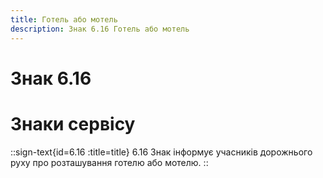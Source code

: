 ```yaml
---
title: Готель або мотель
description: Знак 6.16 Готель або мотель
---
```

# Знак 6.16
# Знаки сервісу
::sign-text{id=6.16 :title=title}
6.16 Знак інформує учасників дорожнього руху про розташування готелю або мотелю.
::